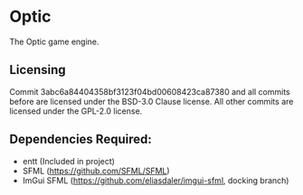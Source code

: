 # Optic
The Optic game engine.

## Licensing
Commit 3abc6a84404358bf3123f04bd00608423ca87380 and all commits before are licensed under the BSD-3.0 Clause license.
All other commits are licensed under the GPL-2.0 license.

## Dependencies Required:
* entt (Included in project)
* SFML (https://github.com/SFML/SFML)
* ImGui SFML (https://github.com/eliasdaler/imgui-sfml, docking branch)